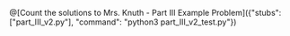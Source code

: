 

@[Count the solutions to Mrs. Knuth - Part III Example Problem]({"stubs": ["part_III_v2.py"], "command": "python3 part_III_v2_test.py"})
